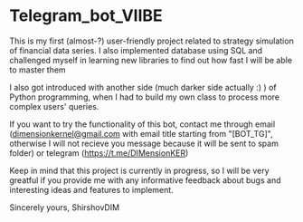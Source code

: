 # Telegram_bot_VIIBE

This is my first (almost-?) user-friendly project related to strategy simulation of financial data series. I also implemented database using SQL and challenged myself in learning new libraries to find out how fast I will be able to master them

I also got introduced with another side (much darker side actually :) ) of Python programming, when I had to build my own class to process more complex users' queries.

If you want to try the functionality of this bot, contact me through email (dimensionkernel@gmail.com with email title starting from "[BOT_TG]", otherwise I will not recieve you message because it will be sent to spam folder) or telegram (https://t.me/DIMensionKER)

Keep in mind that this project is currently in progress, so I will be very greatful if you provide me with any informative feedback about bugs and interesting ideas and features to implement.

Sincerely yours,
ShirshovDIM

